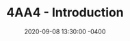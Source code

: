 ---
layout: post
title:  "4AA4 - Introduction"
description: "Introductory course lecture"
date:   2020-09-08 13:30:00 -0400
categories: 4aa4
---